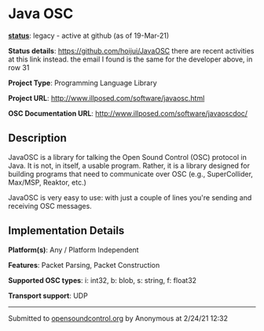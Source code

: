 # Java OSC

**[status](../implementation-status.html)**: legacy - active at github (as of 19-Mar-21)

**Status details**: 
https://github.com/hoijui/JavaOSC there are recent activities at this link instead. the email I found is the same for the developer above, in row 31

**Project Type**: Programming Language Library

**Project URL**: <http://www.illposed.com/software/javaosc.html>

**OSC Documentation URL**: <http://www.illposed.com/software/javaoscdoc/>

## Description

JavaOSC is a library for talking the Open Sound Control (OSC) protocol in Java. It is not, in itself, a usable program. Rather, it is a library designed for building programs that need to communicate over OSC (e.g., SuperCollider, Max/MSP, Reaktor, etc.) <p> JavaOSC is very easy to use: with just a couple of lines you're sending and receiving OSC messages.

## Implementation Details

**Platform(s)**: Any / Platform Independent

**Features**: Packet Parsing, Packet Construction

**Supported OSC types**: i: int32, b: blob, s: string, f: float32

**Transport support**: UDP

---
Submitted to [opensoundcontrol.org](https://opensoundcontrol.org) by Anonymous at 2/24/21 12:32
